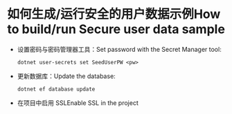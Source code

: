 # <a name="how-to-buildrun-secure-user-data-sample"></a><span data-ttu-id="0d1f2-101">如何生成/运行安全的用户数据示例</span><span class="sxs-lookup"><span data-stu-id="0d1f2-101">How to build/run Secure user data sample</span></span>

* <span data-ttu-id="0d1f2-102">设置密码与密码管理器工具：</span><span class="sxs-lookup"><span data-stu-id="0d1f2-102">Set password with the Secret Manager tool:</span></span>

  `dotnet user-secrets set SeedUserPW <pw>`

* <span data-ttu-id="0d1f2-103">更新数据库：</span><span class="sxs-lookup"><span data-stu-id="0d1f2-103">Update the database:</span></span>

    `dotnet ef database update`

* <span data-ttu-id="0d1f2-104">在项目中启用 SSL</span><span class="sxs-lookup"><span data-stu-id="0d1f2-104">Enable SSL in the project</span></span>